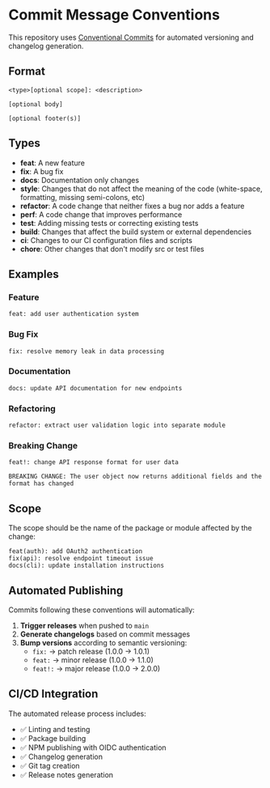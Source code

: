 # Commit Message Conventions

This repository uses [Conventional Commits](https://conventionalcommits.org/) for automated versioning and changelog generation.

## Format

```
<type>[optional scope]: <description>

[optional body]

[optional footer(s)]
```

## Types

- **feat**: A new feature
- **fix**: A bug fix
- **docs**: Documentation only changes
- **style**: Changes that do not affect the meaning of the code (white-space, formatting, missing semi-colons, etc)
- **refactor**: A code change that neither fixes a bug nor adds a feature
- **perf**: A code change that improves performance
- **test**: Adding missing tests or correcting existing tests
- **build**: Changes that affect the build system or external dependencies
- **ci**: Changes to our CI configuration files and scripts
- **chore**: Other changes that don't modify src or test files

## Examples

### Feature
```
feat: add user authentication system
```

### Bug Fix
```
fix: resolve memory leak in data processing
```

### Documentation
```
docs: update API documentation for new endpoints
```

### Refactoring
```
refactor: extract user validation logic into separate module
```

### Breaking Change
```
feat!: change API response format for user data

BREAKING CHANGE: The user object now returns additional fields and the format has changed
```

## Scope

The scope should be the name of the package or module affected by the change:

```
feat(auth): add OAuth2 authentication
fix(api): resolve endpoint timeout issue
docs(cli): update installation instructions
```

## Automated Publishing

Commits following these conventions will automatically:

1. **Trigger releases** when pushed to `main`
2. **Generate changelogs** based on commit messages
3. **Bump versions** according to semantic versioning:
   - `fix:` → patch release (1.0.0 → 1.0.1)
   - `feat:` → minor release (1.0.0 → 1.1.0)
   - `feat!:` → major release (1.0.0 → 2.0.0)

## CI/CD Integration

The automated release process includes:
- ✅ Linting and testing
- ✅ Package building
- ✅ NPM publishing with OIDC authentication
- ✅ Changelog generation
- ✅ Git tag creation
- ✅ Release notes generation
